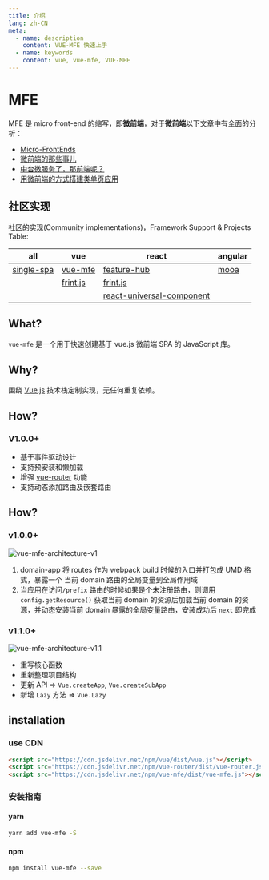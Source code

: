 ```yaml
---
title: 介绍
lang: zh-CN
meta:
  - name: description
    content: VUE-MFE 快速上手
  - name: keywords
    content: vue, vue-mfe, VUE-MFE
---
```


# MFE
MFE 是 micro front-end 的缩写，即**微前端**，对于**微前端**以下文章中有全面的分析：

+ [Micro-FrontEnds](https://micro-frontends.org/)
+ [微前端的那些事儿](https://github.com/phodal/microfrontends)
+ [中台微服务了，那前端呢？](https://mp.weixin.qq.com/s/hke92257-EB1ksrV6tb-mg)
+ [用微前端的方式搭建类单页应用](https://tech.meituan.com/2018/09/06/fe-tiny-spa.html)


## 社区实现

社区的实现(Community implementations)，Framework Support & Projects Table:

| all                                     | vue                                          | react                                                                                 | angular                                |
| --------------------------------------- | -------------------------------------------- | ------------------------------------------------------------------------------------- | -------------------------------------- |
| [single-spa](https://single-spa.js.org) | [vue-mfe](https://github.com/vuchan.vue-mfe) | [feature-hub](https://feature-hub.io)                                                 | [mooa](https://github.com/phodal/mooa) |
|                                         | [frint.js](https://frint.js.org)             | [frint.js](https://frint.js.org)                                                      |                                        |
|                                         |                                              | [react-universal-component](https://github.com/faceyspacey/react-universal-component) |                                        |


## What?
`vue-mfe` 是一个用于快速创建基于 vue.js 微前端 SPA 的 JavaScript 库。


## Why?
围绕 [Vue.js](https://vuejs.org/) 技术栈定制实现，无任何重复依赖。


## How?

### V1.0.0+

+ 基于事件驱动设计
+ 支持预安装和懒加载
+ 增强 [vue-router](http://router.vuejs.org) 功能
+ 支持动态添加路由及嵌套路由

## How?

### v1.0.0+
![vue-mfe-architecture-v1](/images/vue-mfe-architecture-v1.jpg)

1. domain-app 将 routes 作为 webpack build 时候的入口并打包成 UMD 格式，暴露一个 当前 domain 路由的全局变量到全局作用域
2. 当应用在访问`/prefix` 路由的时候如果是个未注册路由，则调用 `config.getResource()` 获取当前 domain 的资源后加载当前 domain 的资源，并动态安装当前 domain 暴露的全局变量路由，安装成功后 `next` 即完成

### v1.1.0+

![vue-mfe-architecture-v1.1](/images/vue-mfe-base.jpeg)

+ 重写核心函数
+ 重新整理项目结构
+ 更新 API => `Vue.createApp`, `Vue.createSubApp`
+ 新增 `Lazy` 方法 => `Vue.Lazy`


## installation

### use CDN

```html
<script src="https://cdn.jsdelivr.net/npm/vue/dist/vue.js"></script>
<script src="https://cdn.jsdelivr.net/npm/vue-router/dist/vue-router.js"></script>
<script src="https://cdn.jsdelivr.net/npm/vue-mfe/dist/vue-mfe.js"></script>
```

### 安装指南

#### yarn
```bash
yarn add vue-mfe -S
```

#### npm
```bash
npm install vue-mfe --save
```
